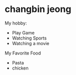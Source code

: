 # changbin jeong

My hobby:
* Play Game
* Watching Sports
* Watching a movie


My Favorite Food
* Pasta
* chicken
